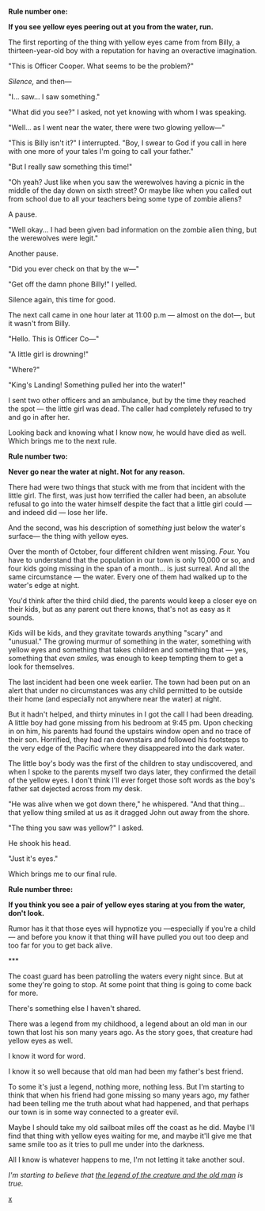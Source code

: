 **Rule number one:**

**If you see yellow eyes peering out at you from the water, run.**

The first reporting of the thing with yellow eyes came from from Billy, a thirteen-year-old boy with a reputation for having an overactive imagination.

"This is Officer Cooper. What seems to be the problem?"

*Silence,* and then—

"I... saw... I saw something."

"What did you see?" I asked, not yet knowing with whom I was speaking.

"Well... as I went near the water, there were two glowing yellow—"

"This is Billy isn't it?" I interrupted. "Boy, I swear to God if you call in here with one more of your tales I'm going to call your father."

"But I really saw something this time!"

"Oh yeah? Just like when you saw the werewolves having a picnic in the middle of the day down on sixth street? Or maybe like when you called out from school due to all your teachers being some type of zombie aliens?

A pause.

"Well okay... I had been given bad information on the zombie alien thing, but the werewolves were legit."

Another pause.

"Did you ever check on that by the w—"

"Get off the damn phone Billy!" I yelled.

Silence again, this time for good.

The next call came in one hour later at 11:00 p.m  — almost on the dot—,  but it wasn't from Billy.

"Hello. This is Officer Co—"

"A little girl is drowning!"

"Where?"

"King's Landing! Something pulled her into the water!"

I sent two other officers and an ambulance, but by the time they reached the spot — the little girl was dead. The caller had completely refused to try and go in after her.

Looking back and knowing what I know now, he would have died as well. Which brings me to the next rule.

**Rule number two:**

**Never go near the water at night. Not for any reason.**

There had were two things that stuck with me from that incident with the little girl. The first, was just how terrified the caller had been, an absolute refusal to go into the water himself despite the fact that a little girl could —and indeed did — lose her life.

And the second, was his description of some*thing* just below the water's surface—  the thing with yellow eyes.

Over the month of October, four different children went missing. *Four.* You have to understand that the population in our town is only 10,000 or so, and four kids going missing in the span of a month... is just surreal. And all the same circumstance — the water. Every one of them had walked up to the water's edge at night.

You'd think after the third child died, the parents would keep a closer eye on their kids, but as any parent out there knows, that's not as easy as it sounds.

Kids will be kids, and they gravitate towards anything "scary" and "unusual." The growing murmur of something in the water, something with yellow eyes and something that takes children and something that — yes, something that *even smiles,* was enough to keep tempting them to get a look for themselves.

The last incident had been one week earlier. The town had been put on an alert that under no circumstances was any child permitted to be outside their home (and especially not anywhere near the water) at night.

But it hadn't helped, and thirty minutes in I got the call I had been dreading. A little boy had gone missing from his bedroom at 9:45 pm. Upon checking in on him, his parents had found the upstairs window open and no trace of their son. Horrified, they had ran downstairs and followed his footsteps to the very edge of the Pacific where they disappeared into the dark water.

The little boy's body was the first of the children to stay undiscovered, and when I spoke to the parents myself two days later, they confirmed the detail of the yellow eyes. I don't think I'll ever forget those soft words as the boy's father sat dejected across from my desk.

"He was alive when we got down there," he whispered. "And that thing... that yellow thing smiled at us as it dragged John out away from the shore.

"The thing you saw was yellow?" I asked.

He shook his head.

"Just it's eyes."

Which brings me to our final rule.

**Rule number three:**

**If you think you see a pair of yellow eyes staring at you from the water, don't look.**

Rumor has it that those eyes will hypnotize you —especially if you're a child— and before you know it that thing will have pulled you out too deep and too far for you to get back alive.

\*\*\*

The coast guard has been patrolling the waters every night since. But at some they're going to stop. At some point that thing is going to come back for more.

There's something else I haven't shared.

There was a legend from my childhood, a legend about an old man in our town that lost his son many years ago. As the story goes, that creature had yellow eyes as well.

I know it word for word.

I know it so well because that old man had been my father's best friend.

To some it's just a legend, nothing more, nothing less. But I'm starting to think that when his friend had gone missing so many years ago, my father had been telling me the truth about what had happened, and that perhaps our town is in some way connected to a greater evil.

Maybe I should take my old sailboat miles off the coast as he did. Maybe I'll find that thing with yellow eyes waiting for me, and maybe it'll give me that same smile too as it tries to pull me under into the darkness.

All I know is whatever happens to me, I'm not letting it take another soul.

*I'm starting to believe that* [*the legend of the creature and the old man*](https://youtu.be/D5hR-PPdnPo?t=4) *is true.*

[x](https://youtu.be/D5hR-PPdnPo?t=4)